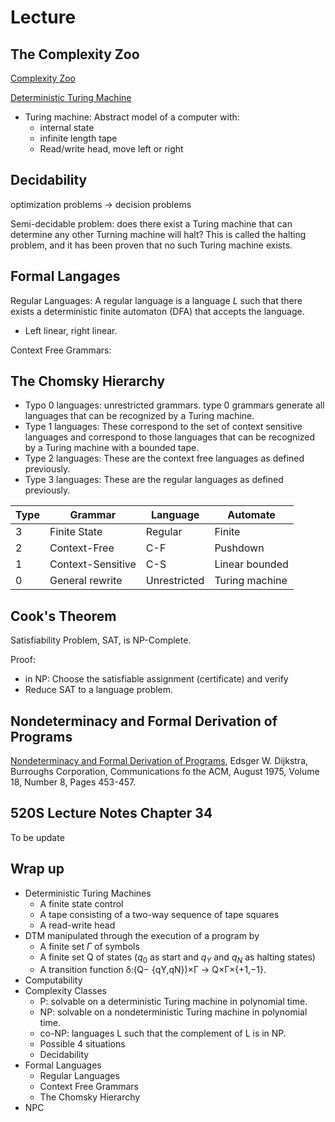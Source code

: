 # Lecture

## The Complexity Zoo

[Complexity Zoo](https://complexityzoo.net/Complexity_Zoo)

[Deterministic Turing Machine](https://complexityzoo.net/Petting_Zoo#Deterministic_Turing_Machine)

- Turing machine: Abstract model of a computer with: 
  - internal state
  - infinite length tape
  - Read/write head, move left or right

## Decidability

optimization problems -> decision problems

Semi-decidable problem: does there exist a Turing machine that can determine any other Turning machine will halt? This is called the halting problem, and it has been proven that no such Turing machine exists.



## Formal Langages

Regular Languages: A regular language is a language $L$ such that there exists a deterministic finite automaton (DFA) that accepts the language.

- Left linear, right linear. 

Context Free Grammars: 

## The Chomsky Hierarchy

- Typo 0 languages: unrestricted grammars. type 0 grammars generate all languages that can be recognized by a Turing machine.
- Type 1 languages: These correspond to the set of context sensitive languages and correspond to those languages that can be recognized by a Turing machine with a bounded tape.
- Type 2 languages: These are the context free languages as defined previously.
- Type 3 languages: These are the regular languages as defined previously.

| Type | Grammar           | Language     | Automate       |
| ---- | ----------------- | ------------ | -------------- |
| 3    | Finite State      | Regular      | Finite         |
| 2    | Context-Free      | C-F          | Pushdown       |
| 1    | Context-Sensitive | C-S          | Linear bounded |
| 0    | General rewrite   | Unrestricted | Turing machine |

## Cook's Theorem

Satisfiability Problem, SAT, is NP-Complete. 

Proof:

- in NP: Choose the satisfiable assignment (certificate) and verify
- Reduce SAT to a language problem. 

## Nondeterminacy and Formal Derivation of Programs

[Nondeterminacy and Formal Derivation of Programs](https://citeseerx.ist.psu.edu/viewdoc/download?doi=10.1.1.90.97&rep=rep1&type=pdf), Edsger W. Dijkstra, Burroughs Corporation, Communications fo the ACM, August 1975, Volume 18, Number 8, Pages 453-457.

## 520S  Lecture Notes Chapter 34

To be update



## Wrap up

- Deterministic Turing Machines
  - A finite state control
  - A tape consisting of a two-way sequence of tape squares
  - A read-write head
- DTM manipulated through the execution of a program by
  - A finite set $Γ$ of symbols
  - A finite set Q of states ($q_0$ as start and $q_Y$ and $q_N$ as halting states)
  - A transition function  δ:(Q− {qY,qN})×Γ → Q×Γ×{+1,−1}.
- Computability
- Complexity Classes
  - P: solvable on a deterministic Turing machine in polynomial time.
  - NP: solvable on a nondeterministic Turing machine in polynomial time.
  - co-NP: languages L such that the complement of L is in NP.
  - Possible 4 situations
  - Decidability
- Formal Languages
  - Regular Languages
  - Context Free Grammars
  - The Chomsky Hierarchy
- NPC